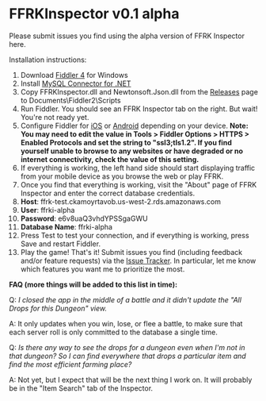 # FFRKInspector v0.1 alpha

Please submit issues you find using the alpha version of FFRK Inspector here.

Installation instructions:

1. Download [Fiddler 4](http://www.telerik.com/download/fiddler) for Windows
2. Install [MySQL Connector for .NET](https://dev.mysql.com/downloads/connector/net/)
3. Copy FFRKInspector.dll and Newtonsoft.Json.dll from the [Releases](https://github.com/cppisking/ffrk-inspector/releases) page to Documents\Fiddler2\Scripts
4. Run Fiddler.  You should see an FFRK Inspector tab on the right.  But wait!  You're not ready yet.
5. Configure Fiddler for [iOS](http://docs.telerik.com/fiddler/Configure-Fiddler/Tasks/ConfigureForiOS) or [Android](http://docs.telerik.com/fiddler/Configure-Fiddler/Tasks/ConfigureForAndroid) depending on your device.  **Note: You may need to edit the value in Tools > Fiddler Options > HTTPS > Enabled Protocols and set the string to "ssl3;tls1.2".  If you find yourself unable to browse to any websites or have degraded or no internet connectivity, check the value of this setting.**
6. If everything is working, the left hand side should start displaying traffic from your mobile device as you browse the web or play FFRK.
7. Once you find that everything is working, visit the "About" page of FFRK Inspector and enter the correct database credentials.
  1. **Host**: ffrk-test.ckamoyrtavob.us-west-2.rds.amazonaws.com
  2. **User**: ffrki-alpha
  3. **Password**: e6v8uaQ3vhdYPSSgaGWU
  4. **Database Name**: ffrki-alpha
8. Press Test to test your connection, and if everything is working, press Save and restart Fiddler.
9. Play the game!  That's it!  Submit issues you find (including feedback and/or feature requests) via the [Issue Tracker](https://github.com/cppisking/ffrk-inspector/issues).  In particular, let me know which features you want me to prioritize the most.  

**FAQ (more things will be added to this list in time):**

Q: *I closed the app in the middle of a battle and it didn't update the "All Drops for this Dungeon" view.*

A: It only updates when you win, lose, or flee a battle, to make sure that each server roll is only committed to the database a single time.  

Q: *Is there any way to see the drops for a dungeon even when I'm not in that dungeon?  So I can find *everywhere* that drops a particular item and find the most efficient farming place?*

A: Not yet, but I expect that will be the next thing I work on.  It will probably be in the "Item Search" tab of the Inspector.
